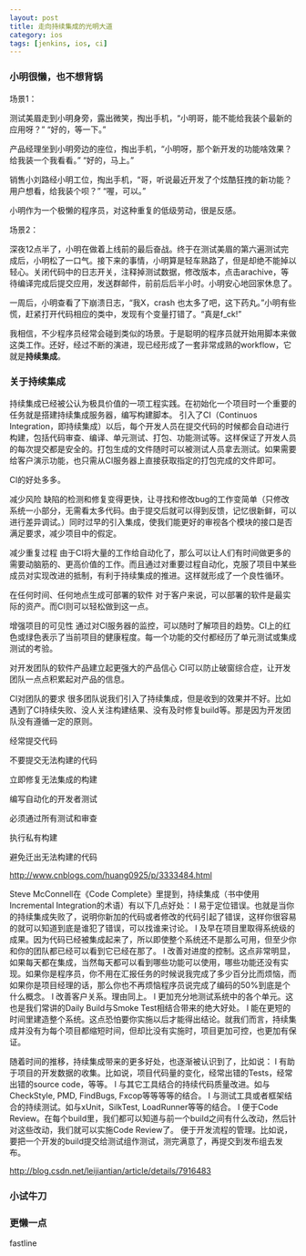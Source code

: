 ```yaml
---
layout: post
title: 走向持续集成的光明大道
category: ios
tags: [jenkins, ios, ci]
---
```


### 小明很懒，也不想背锅

场景1：

测试美眉走到小明身旁，露出微笑，掏出手机，“小明哥，能不能给我装个最新的应用呀？” “好的，等一下。”

产品经理坐到小明旁边的座位，掏出手机，“小明呀，那个新开发的功能啥效果？给我装一个我看看。” “好的，马上。”

销售小刘路经小明工位，掏出手机，“哥，听说最近开发了个炫酷狂拽的新功能？用户想看，给我装个呗？” “喔，可以。”

小明作为一个极懒的程序员，对这种重复的低级劳动，很是反感。


场景2：

深夜12点半了，小明在做着上线前的最后奋战。终于在测试美眉的第六遍测试完成后，小明松了一口气。接下来的事情，小明算是轻车熟路了，但是却绝不能掉以轻心。关闭代码中的日志开关，注释掉测试数据，修改版本，点击arachive，等待编译完成后提交应用，发送群邮件，前前后后半小时。小明安心地回家休息了。

一周后，小明查看了下崩溃日志，“我X，crash 也太多了吧，这下药丸。”小明有些慌，赶紧打开代码相应的类中，发现有个变量打错了。“真是f_ck!”

我相信，不少程序员经常会碰到类似的场景。于是聪明的程序员就开始用脚本来做这类工作。还好，经过不断的演进，现已经形成了一套非常成熟的workflow，它就是**持续集成**。

### 关于持续集成

持续集成已经被公认为极具价值的一项工程实践。在初始化一个项目时一个重要的任务就是搭建持续集成服务器，编写构建脚本。
引入了CI（Continuos Integration，即持续集成）以后，每个开发人员在提交代码的时候都会自动进行构建，包括代码审查、编译、单元测试、打包、功能测试等。这样保证了开发人员的每次提交都是安全的。打包生成的文件随时可以被测试人员拿去测试。如果需要给客户演示功能，也只需从CI服务器上直接获取指定的打包完成的文件即可。

CI的好处多多。

减少风险
缺陷的检测和修复变得更快，让寻找和修改bug的工作变简单（只修改系统一小部分，无需看太多代码。由于提交后就可以得到反馈，记忆很新鲜，可以进行差异调试。）同时过早的引入集成，使我们能更好的审视各个模块的接口是否满足要求，减少项目中的假定。

减少重复过程
由于CI将大量的工作给自动化了，那么可以让人们有时间做更多的需要动脑筋的、更高价值的工作。而且通过对重要过程自动化，克服了项目中某些成员对实现改进的抵制，有利于持续集成的推进。这样就形成了一个良性循环。

在任何时间、任何地点生成可部署的软件
对于客户来说，可以部署的软件是最实际的资产。而CI则可以轻松做到这一点。

增强项目的可见性
通过对CI服务器的监控，可以随时了解项目的趋势。CI上的红色或绿色表示了当前项目的健康程度。每一个功能的交付都经历了单元测试或集成测试的考验。

对开发团队的软件产品建立起更强大的产品信心
CI可以防止破窗综合症，让开发团队一点点积累起对产品的信息。

CI对团队的要求
很多团队说我们引入了持续集成，但是收到的效果并不好。比如遇到了CI持续失败、没人关注构建结果、没有及时修复build等。那是因为开发团队没有遵循一定的原则。

经常提交代码

不要提交无法构建的代码

立即修复无法集成的构建

编写自动化的开发者测试

必须通过所有测试和审查

执行私有构建

避免迁出无法构建的代码

http://www.cnblogs.com/huang0925/p/3333484.html

Steve McConnell在《Code Complete》里提到，持续集成（书中使用Incremental Integration的术语）有以下几点好处：
l  易于定位错误。也就是当你的持续集成失败了，说明你新加的代码或者修改的代码引起了错误，这样你很容易的就可以知道到底是谁犯了错误，可以找谁来讨论。
l  及早在项目里取得系统级的成果。因为代码已经被集成起来了，所以即使整个系统还不是那么可用，但至少你和你的团队都已经可以看到它已经在那了。
l  改善对进度的控制。这点非常明显，如果每天都在集成，当然每天都可以看到哪些功能可以使用，哪些功能还没有实现。如果你是程序员，你不用在汇报任务的时候说我完成了多少百分比而烦恼，而如果你是项目经理的话，那么你也不再烦恼程序员说完成了编码的50%到底是个什么概念。
l  改善客户关系。理由同上。
l  更加充分地测试系统中的各个单元。这也是我们常讲的Daily Build与Smoke Test相结合带来的绝大好处。
l  能在更短的时间里建造整个系统。这点恐怕要你实施以后才能得出结论。就我们而言，持续集成并没有为每个项目都缩短时间，但却比没有实施时，项目更加可控，也更加有保证。

随着时间的推移，持续集成带来的更多好处，也逐渐被认识到了，比如说：
l  有助于项目的开发数据的收集。比如说，项目代码量的变化，经常出错的Tests，经常出错的source code，等等。
l  与其它工具结合的持续代码质量改进。如与CheckStyle, PMD, FindBugs, Fxcop等等等等的结合。
l  与测试工具或者框架结合的持续测试。如与xUnit，SilkTest, LoadRunner等等的结合。
l  便于Code Review。在每个build里，我们都可以知道与前一个build之间有什么改动，然后针对这些改动，我们就可以实施Code Review了。
便于开发流程的管理。比如说，要把一个开发的build提交给测试组作测试，测完满意了，再提交到发布组去发布。

http://blog.csdn.net/leijiantian/article/details/7916483

### 小试牛刀


### 更懒一点

fastline
